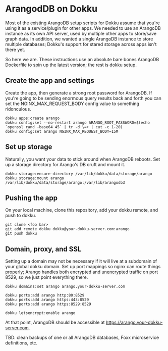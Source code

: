 # ArangodDB on Dokku

Most of the existing ArangoDB setup scripts for Dokku assume that you're using it as a
service/plugin for other apps. We needed to use an ArangoDB instance as its own API server,
used by multiple other apps to store/save graph data. In addition, we wanted a single
ArangoDB instance to store multiple databases; Dokku's support for stared storage across
apps isn't there yet.

So here we are. These instructions use an absolute bare bones ArangoDB Dockerfile to spin
up the latest version; the rest is dokku setup.

## Create the app and settings

Create the app, then generate a strong root password for ArangoDB. If you're going to be
sending enormous query results back and forth you can set the NGINX_MAX_REQUEST_BODY config
value to something ridonculous.

```
dokku apps:create arango
dokku config:set --no-restart arango ARANGO_ROOT_PASSWORD=$(echo `openssl rand -base64 45` | tr -d \=+ | cut -c 1-20)
dokku config:set arango NGINX_MAX_REQUEST_BODY=15M
```

## Set up storage

Naturally, you want your data to stick around when ArangoDB reboots. Set up a storage
directory for Arango's DB cruft and mount it.

```
dokku storage:ensure-directory /var/lib/dokku/data/storage/arango
dokku storage:mount arango /var/lib/dokku/data/storage/arango:/var/lib/arangodb3
```

## Pushing the app

On your local machine, clone this repository, add your dokku remote, and push to dokku.

```
git clone <foo bar>
git add remote dokku dokku@your-dokku-server.com:arango
git push dokku
```

## Domain, proxy, and SSL

Setting up a domain may not be necessary if it will live at a subdomain of your global
dokku domain. Set up port mappings so nginx can route things properly; Arango handles
both encrypted and unencrypted traffic on port 8529, so we just point everything there.

```
dokku domains:set arango arango.your-dokku-server.com

dokku ports:add arango http:80:8529
dokku ports:add arango https:443:8529
dokku ports:add arango https:8529:8529

dokku letsencrypt:enable arango
```

At that point, ArangoDB should be accessible at https://arango.your-dokku-server.com.

TBD: clean backups of one or all ArangoDB databases, Foxx microservice definitions, etc.